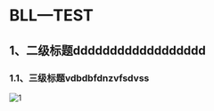 # BLL—TEST

## 1、二级标题dddddddddddddddddd

### 1.1、三级标题vdbdbfdnzvfsdvss

![1](/home/bailiangliang/deep_learning_env_pytotch/classify_resnet/image_for_test/categories0/1.png)